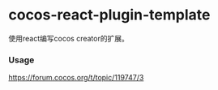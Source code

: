 # cocos-react-plugin-template
使用react编写cocos creator的扩展。

### Usage
https://forum.cocos.org/t/topic/119747/3
